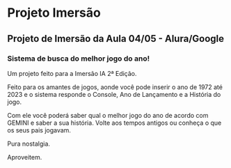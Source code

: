 # Projeto Imersão
## Projeto de Imersão da Aula 04/05 - Alura/Google

### Sistema de busca do melhor jogo do ano!

Um projeto feito para a Imersão IA 2ª Edição.

Feito para os amantes de jogos, aonde você pode inserir o ano de 1972 até 2023 e o sistema responde o Console, Ano de Lançamento e a História do jogo.

Com ele você poderá saber qual o melhor jogo do ano de acordo com GEMINI e saber a sua história. Volte aos tempos antigos ou conheça o que os seus pais jogavam.

Pura nostalgia.

Aproveitem.

